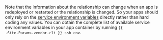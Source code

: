 <!-- shortcode start {{ .Name }} -->
Note that the information about the relationship can change when an app is redeployed or restarted
or the relationship is changed.
So your apps should only rely on the [service environment variables](/development/variables/_index.md#service-specific-variables) directly rather than hard coding any values.
You can obtain the complete list of available service environment variables in your app container by running `{{ .Site.Params.vendor.cli }} ssh env`.
<!-- shortcode end {{ .Name }} -->
